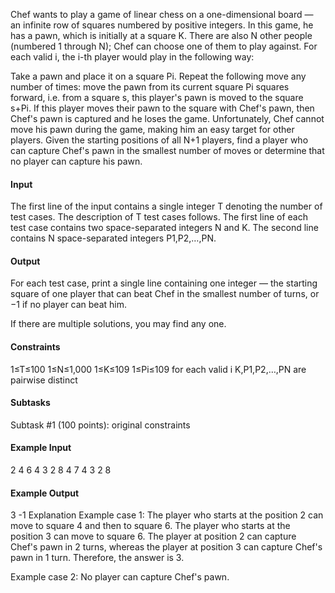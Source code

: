 Chef wants to play a game of linear chess on a one-dimensional board ― an infinite row of squares numbered by positive integers. In this game, he has a pawn, which is initially at a square K. There are also N other people (numbered 1 through N); Chef can choose one of them to play against. For each valid i, the i-th player would play in the following way:

Take a pawn and place it on a square Pi.
Repeat the following move any number of times: move the pawn from its current square Pi squares forward, i.e. from a square s, this player's pawn is moved to the square s+Pi.
If this player moves their pawn to the square with Chef's pawn, then Chef's pawn is captured and he loses the game.
Unfortunately, Chef cannot move his pawn during the game, making him an easy target for other players. Given the starting positions of all N+1 players, find a player who can capture Chef's pawn in the smallest number of moves or determine that no player can capture his pawn.

#### Input
The first line of the input contains a single integer T denoting the number of test cases. The description of T test cases follows.
The first line of each test case contains two space-separated integers N and K.
The second line contains N space-separated integers P1,P2,…,PN.
#### Output
For each test case, print a single line containing one integer ― the starting square of one player that can beat Chef in the smallest number of turns, or −1 if no player can beat him.

If there are multiple solutions, you may find any one.

#### Constraints
1≤T≤100
1≤N≤1,000
1≤K≤109
1≤Pi≤109 for each valid i
K,P1,P2,…,PN are pairwise distinct
#### Subtasks
Subtask #1 (100 points): original constraints

#### Example Input
2
4 6
4 3 2 8
4 7
4 3 2 8
#### Example Output
3
-1
Explanation
Example case 1: The player who starts at the position 2 can move to square 4 and then to square 6. The player who starts at the position 3 can move to square 6. The player at position 2 can capture Chef's pawn in 2 turns, whereas the player at position 3 can capture Chef's pawn in 1 turn. Therefore, the answer is 3.

Example case 2: No player can capture Chef's pawn.
